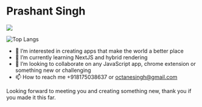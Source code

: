 # Prashant Singh
![](https://visitor-badge.laobi.icu/badge?page_id=PrashantSingh5946)

<!-- ![GitHub stats](https://github-readme-stats.vercel.app/api?username=PrashantSingh5946&show_icons=true&theme=tokyonight) -->

![Top Langs](https://github-readme-stats.vercel.app/api/top-langs/?username=PrashantSingh5946&theme=tokyonight)


- 👀 I’m interested in creating apps that make the world a better place
- 🌱 I’m currently learning NextJS and hybrid rendering
- 💞️ I’m looking to collaborate on any JavaScript app, chrome extension or something new or challenging
- 📫 How to reach me +918175038637 or octanesingh@gmail.com

Looking forward to meeting you and creating something new, thank you if you made it this far.

<!---
PrashantSingh5946/PrashantSingh5946 is a ✨ special ✨ repository because its `README.md` (this file) appears on your GitHub profile.
You can click the Preview link to take a look at your changes.
--->

